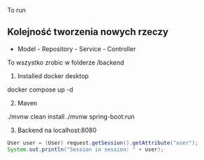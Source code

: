 To run

## Kolejność tworzenia nowych rzeczy

- Model - Repository - Service - Controller

To wszystko zrobic w folderze /backend

1. Installed docker desktop

docker compose up -d

2. Maven

./mvnw clean install
./mvnw spring-boot:run

3. Backend na localhost:8080

```java
User user = (User) request.getSession().getAttribute("user");
System.out.println("Session in session: " + user);
```
